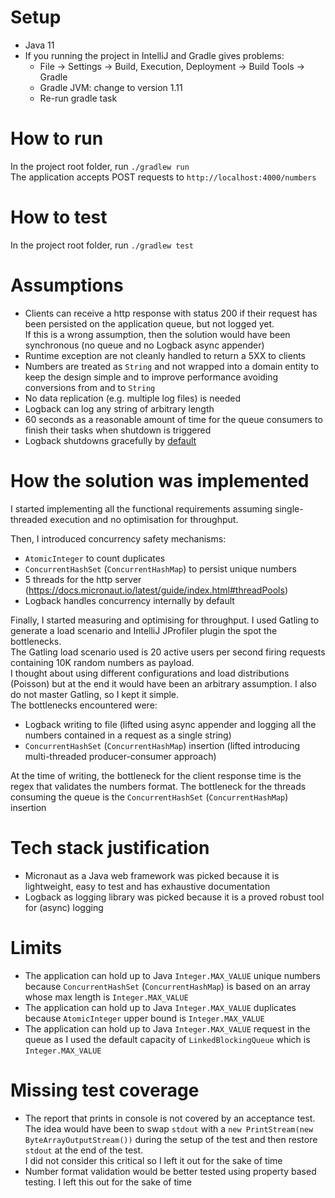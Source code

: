 # Setup
* Java 11
* If you running the project in IntelliJ and Gradle gives problems:   
    * File -> Settings -> Build, Execution, Deployment -> Build Tools -> Gradle
    * Gradle JVM: change to version 1.11
    * Re-run gradle task 

# How to run
In the project root folder, run `./gradlew run`  
The application accepts POST requests to `http://localhost:4000/numbers`

# How to test
In the project root folder, run `./gradlew test`

# Assumptions
* Clients can receive a http response with status 200 if their request has been persisted on the application queue, but not logged yet.  
If this is a wrong assumption, then the solution would have been synchronous (no queue and no Logback async appender)
* Runtime exception are not cleanly handled to return a 5XX to clients
* Numbers are treated as `String` and not wrapped into a domain entity to keep the design simple and to improve performance avoiding conversions from and to `String`
* No data replication (e.g. multiple log files) is needed
* Logback can log any string of arbitrary length
* 60 seconds as a reasonable amount of time for the queue consumers to finish their tasks when shutdown is triggered
* Logback shutdowns gracefully by [default](http://logback.qos.ch/manual/configuration.html#shutdownHook)


# How the solution was implemented
I started implementing all the functional requirements assuming single-threaded execution and no optimisation for throughput.

Then, I introduced concurrency safety mechanisms:
* `AtomicInteger` to count duplicates
* `ConcurrentHashSet` (`ConcurrentHashMap`) to persist unique numbers
* 5 threads for the http server (https://docs.micronaut.io/latest/guide/index.html#threadPools)
* Logback handles concurrency internally by default

Finally, I started measuring and optimising for throughput.
I used Gatling to generate a load scenario and IntelliJ JProfiler plugin the spot the bottlenecks.  
The Gatling load scenario used is 20 active users per second firing requests containing 10K random numbers as payload.  
I thought about using different configurations and load distributions (Poisson) but at the end it would have been an arbitrary assumption.
I also do not master Gatling, so I kept it simple.  
The bottlenecks encountered were:
* Logback writing to file (lifted using async appender and logging all the numbers contained in a request as a single string)
* `ConcurrentHashSet` (`ConcurrentHashMap`) insertion (lifted introducing multi-threaded producer-consumer approach)

At the time of writing, the bottleneck for the client response time is the regex that validates the numbers format.
The bottleneck for the threads consuming the queue is the `ConcurrentHashSet` (`ConcurrentHashMap`) insertion

# Tech stack justification
* Micronaut as a Java web framework was picked because it is lightweight, easy to test and has exhaustive documentation
* Logback as logging library was picked because it is a proved robust tool for (async) logging

# Limits
* The application can hold up to Java `Integer.MAX_VALUE` unique numbers because `ConcurrentHashSet` (`ConcurrentHashMap`) is based on an array whose max length is `Integer.MAX_VALUE`
* The application can hold up to Java `Integer.MAX_VALUE` duplicates because `AtomicInteger` upper bound is `Integer.MAX_VALUE`
* The application can hold up to Java `Integer.MAX_VALUE` request in the queue as I used the default capacity of `LinkedBlockingQueue` which is `Integer.MAX_VALUE`

# Missing test coverage
* The report that prints in console is not covered by an acceptance test.  
The idea would have been to swap `stdout` with a `new PrintStream(new ByteArrayOutputStream())` during the setup of the test and then restore `stdout` at the end of the test.  
I did not consider this critical so I left it out for the sake of time
* Number format validation would be better tested using property based testing. I left this out for the sake of time

 